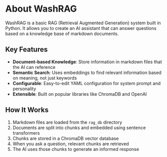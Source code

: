 # About WashRAG

WashRAG is a basic RAG (Retrieval Augmented Generation) system built in Python. It allows you to create an AI assistant that can answer questions based on a knowledge base of markdown documents.

## Key Features

- **Document-based Knowledge**: Store information in markdown files that the AI can reference
- **Semantic Search**: Uses embeddings to find relevant information based on meaning, not just keywords
- **Configurable**: Easy-to-edit YAML configuration for system prompt and personality
- **Extensible**: Built on popular libraries like ChromaDB and OpenAI

## How It Works

1. Markdown files are loaded from the `rag_db` directory
2. Documents are split into chunks and embedded using sentence transformers
3. Chunks are stored in a ChromaDB vector database
4. When you ask a question, relevant chunks are retrieved
5. The AI uses those chunks to generate an informed response
